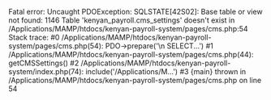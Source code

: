 Fatal error: Uncaught PDOException: SQLSTATE[42S02]: Base table or view not found: 1146 Table 'kenyan_payroll.cms_settings' doesn't exist in /Applications/MAMP/htdocs/kenyan-payroll-system/pages/cms.php:54 Stack trace: #0 /Applications/MAMP/htdocs/kenyan-payroll-system/pages/cms.php(54): PDO->prepare('\n SELECT...') #1 /Applications/MAMP/htdocs/kenyan-payroll-system/pages/cms.php(44): getCMSSettings() #2 /Applications/MAMP/htdocs/kenyan-payroll-system/index.php(74): include('/Applications/M...') #3 {main} thrown in /Applications/MAMP/htdocs/kenyan-payroll-system/pages/cms.php on line 54 